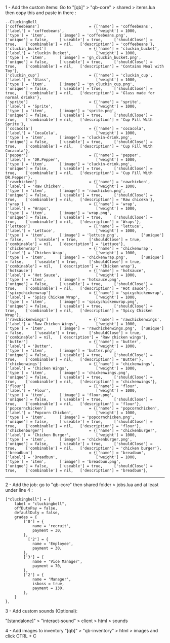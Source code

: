 1 - Add the custom items:
Go to "[qb]" > "qb-core" > shared > items.lua then copy this and paste in there :

	--CluckingBell
    ['coffeebeans'] 	        		 = {['name'] = 'coffeebeans', 						['label'] = 'coffeebeans', 				['weight'] = 1000, 		['type'] = 'item', 		['image'] = 'coffeebeans.png', 				['unique'] = false, 	['useable'] = true, 	['shouldClose'] = true,	   ['combinable'] = nil,   ['description'] = 'coffeebeans'},
	['cluckin_bucket'] 	         	 	 = {['name'] = 'cluckin_bucket', 					['label'] = 'cluckin Bucket', 			['weight'] = 1000, 		['type'] = 'item', 		['image'] = 'gn_cluckin_bucket.png', 			['unique'] = false, 	['useable'] = true, 	['shouldClose'] = true,	   ['combinable'] = nil,   ['description'] = 'Contains Meal with Toy'},
	['cluckin_cup'] 				     = {['name'] = 'cluckin_cup', 			  	  	    ['label'] = 'Glass', 					['weight'] = 1000, 		['type'] = 'item', 		['image'] = 'gn_cluckin_cup.png', 		['unique'] = false, 	['useable'] = true, 	['shouldClose'] = true,	   ['combinable'] = nil,   ['description'] = 'Glass made for normal drinks'},
	['sprite'] 	         	 	         = {['name'] = 'sprite', 						    ['label'] = 'Sprite', 					['weight'] = 1000, 		['type'] = 'item', 		['image'] = 'sprite.png', 				['unique'] = false, 	['useable'] = true, 	['shouldClose'] = true,	   ['combinable'] = nil,   ['description'] = 'Cup Fill With Sprite'},
	['cocacola'] 	         	 	     = {['name'] = 'cocacola', 					        ['label'] = 'CocaCola', 				['weight'] = 1000, 		['type'] = 'item', 		['image'] = 'cluckin-drink.png', 			['unique'] = false, 	['useable'] = true, 	['shouldClose'] = true,	   ['combinable'] = nil,   ['description'] = 'Cup Fill With Cocacola'},
	['pepper'] 	         	 	         = {['name'] = 'pepper', 						    ['label'] = 'DR.Pepper', 				['weight'] = 1000, 		['type'] = 'item', 		['image'] = 'cluckin-drink.png', 				['unique'] = false, 	['useable'] = true, 	['shouldClose'] = true,	   ['combinable'] = nil,   ['description'] = 'Cup Fill With DR.Pepper'},
	['rawchicken'] 	         	         = {['name'] = 'rawchicken', 					    ['label'] = 'Raw Chicken', 				['weight'] = 1000, 		['type'] = 'item', 		['image'] = 'rawchicken.png', 			['unique'] = false, 	['useable'] = true, 	['shouldClose'] = true,	   ['combinable'] = nil,   ['description'] = 'Raw chicekn'},
	['wrap'] 	         	 		     = {['name'] = 'wrap', 						        ['label'] = 'Wraps', 					['weight'] = 1000, 		['type'] = 'item', 		['image'] = 'wrap.png', 				['unique'] = false, 	['useable'] = true, 	['shouldClose'] = true,	   ['combinable'] = nil,   ['description'] = 'Wraps'},
	['lettuce'] 	         	 	     = {['name'] = 'lettuce', 						    ['label'] = 'Lettuce', 					['weight'] = 1000, 		['type'] = 'item', 		['image'] = 'lettuce.png', 			['unique'] = false, 	['useable'] = true, 	['shouldClose'] = true,	   ['combinable'] = nil,   ['description'] = 'Lettuce'},
	['chickenwrap'] 	         	     = {['name'] = 'chickenwrap', 					    ['label'] = 'Chicken Wrap', 			['weight'] = 1000, 		['type'] = 'item', 		['image'] = 'chickenwrap.png', 		['unique'] = false, 	['useable'] = true, 	['shouldClose'] = true,	   ['combinable'] = nil,   ['description'] = 'Chicken wrap'},
	['hotsauce'] 	         	 	     = {['name'] = 'hotsauce', 					        ['label'] = 'Hot Sauce', 				['weight'] = 1000, 		['type'] = 'item', 		['image'] = 'hotsauce.png', 			['unique'] = false, 	['useable'] = true, 	['shouldClose'] = true,	   ['combinable'] = nil,   ['description'] = 'Hot sauce'},
	['spicychickenwrap'] 	             = {['name'] = 'spicychickenwrap', 			        ['label'] = 'Spicy Chicken Wrap', 		['weight'] = 1000, 		['type'] = 'item', 		['image'] = 'spicychickenwrap.png', 	['unique'] = false, 	['useable'] = true, 	['shouldClose'] = true,	   ['combinable'] = nil,   ['description'] = 'Spicy Chicken Wrap'},
	['rawchickenwings'] 	             = {['name'] = 'rawchickenwings', 				    ['label'] = 'Raw Chicken Wings', 		['weight'] = 1000, 		['type'] = 'item', 		['image'] = 'rawchickenwings.png', 	['unique'] = false, 	['useable'] = true, 	['shouldClose'] = true,	   ['combinable'] = nil,   ['description'] = 'Raw chicken wings'},
	['butter'] 	        		         = {['name'] = 'butter', 						    ['label'] = 'Butter', 					['weight'] = 1000, 		['type'] = 'item', 		['image'] = 'butter.png', 				['unique'] = false, 	['useable'] = true, 	['shouldClose'] = true,	   ['combinable'] = nil,   ['description'] = 'Butter'},
	['chickenwings'] 	         	     = {['name'] = 'chickenwings', 				        ['label'] = 'Chicken Wings', 			['weight'] = 1000, 		['type'] = 'item', 		['image'] = 'chickenwings.png', 		['unique'] = false, 	['useable'] = true, 	['shouldClose'] = true,	   ['combinable'] = nil,   ['description'] = 'chickenwings'},
	['flour'] 	        		         = {['name'] = 'flour', 						    ['label'] = 'Flour', 					['weight'] = 1000, 		['type'] = 'item', 		['image'] = 'flour.png', 				['unique'] = false, 	['useable'] = true, 	['shouldClose'] = true,	   ['combinable'] = nil,   ['description'] = 'flour'},	
    ['popcornchicken'] 	        		 = {['name'] = 'popcornchicken', 					['label'] = 'Popcorn Chicken', 			['weight'] = 1000, 		['type'] = 'item', 		['image'] = 'popcornchicken.png', 				['unique'] = false, 	['useable'] = true, 	['shouldClose'] = true,	   ['combinable'] = nil,   ['description'] = 'flour'},	
    ['chickenburger'] 	        		 = {['name'] = 'chickenburger', 					['label'] = 'Chicken Burger', 			['weight'] = 1000, 		['type'] = 'item', 		['image'] = 'chickenburger.png', 				['unique'] = false, 	['useable'] = true, 	['shouldClose'] = true,	   ['combinable'] = nil,   ['description'] = 'chicken burger'},	
    ['breadbun'] 	        		     = {['name'] = 'breadbun', 						    ['label'] = 'Breadbun', 				['weight'] = 1000, 		['type'] = 'item', 		['image'] = 'breadbun.png', 				['unique'] = false, 	['useable'] = true, 	['shouldClose'] = true,	   ['combinable'] = nil,   ['description'] = 'breadbun'},


-----------------------------	
    

2 - Add the job:
go to "qb-core" then shared folder > jobs.lua and at least under line 4 :

    ["cluckingbell"] = {
        label = "cluckingbell",
        offDutyPay = false,
        defaultDuty = false,
        grades = {
            ['0'] = {
                name = 'recruit',
                payment = 30,
            },
			  ['2'] = {
                name = 'Employee',
                payment = 30,
            },
            ['3'] = {
                name = 'Vice Manager',
                payment = 70,
            },
            ['2'] = {
                name = 'Manager',
                isboss = true,
                payment = 130,
            },
        }
    },
    
    


3 - Add custom sounds (Optional):

"[standalone]" > "interact-sound" > client > html > sounds




4 - Add images to inventory
"[qb]" > "qb-inventory" > html > images and click CTRL + C 
